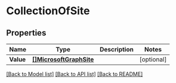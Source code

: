 # CollectionOfSite

## Properties

Name | Type | Description | Notes
------------ | ------------- | ------------- | -------------
**Value** | [**[]MicrosoftGraphSite**](microsoft.graph.site.md) |  | [optional] 

[[Back to Model list]](../README.md#documentation-for-models) [[Back to API list]](../README.md#documentation-for-api-endpoints) [[Back to README]](../README.md)


